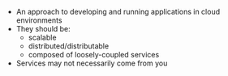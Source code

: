 - An approach to developing and running applications in cloud environments
- They should be:
	- scalable
	- distributed/distributable
	- composed of loosely-coupled services
- Services may not necessarily come from you